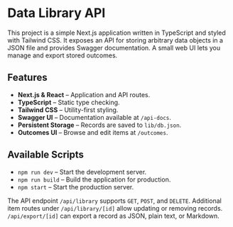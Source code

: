 # Data Library API

This project is a simple Next.js application written in TypeScript and styled with Tailwind CSS. It exposes an API for storing arbitrary data objects in a JSON file and provides Swagger documentation. A small web UI lets you manage and export stored outcomes.

## Features

- **Next.js & React** – Application and API routes.
- **TypeScript** – Static type checking.
- **Tailwind CSS** – Utility-first styling.
- **Swagger UI** – Documentation available at `/api-docs`.
- **Persistent Storage** – Records are saved to `lib/db.json`.
- **Outcomes UI** – Browse and edit items at `/outcomes`.

## Available Scripts

- `npm run dev` – Start the development server.
- `npm run build` – Build the application for production.
- `npm start` – Start the production server.

The API endpoint `/api/library` supports `GET`, `POST`, and `DELETE`. Additional item routes under `/api/library/[id]` allow updating or removing records. `/api/export/[id]` can export a record as JSON, plain text, or Markdown.
